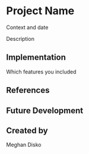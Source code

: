 # Project Name

Context and date

Description

## Implementation
Which features you included

## References

## Future Development

## Created by
Meghan Disko

